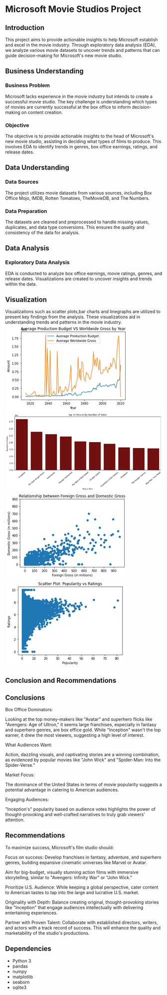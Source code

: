 # Microsoft Movie Studios Project

## Introduction
This project aims to provide actionable insights to help Microsoft establish and excel in the movie industry. Through exploratory data analysis (EDA), we analyze various movie datasets to uncover trends and patterns that can guide decision-making for Microsoft's new movie studio.

## Business Understanding
### Business Problem
Microsoft lacks experience in the movie industry but intends to create a successful movie studio. The key challenge is understanding which types of movies are currently successful at the box office to inform decision-making on content creation.

### Objective
The objective is to provide actionable insights to the head of Microsoft's new movie studio, assisting in deciding what types of films to produce. This involves EDA to identify trends in genres, box office earnings, ratings, and release dates.

## Data Understanding
### Data Sources
The project utilizes movie datasets from various sources, including Box Office Mojo, IMDB, Rotten Tomatoes, TheMovieDB, and The Numbers.

### Data Preparation
The datasets are cleaned and preprocessed to handle missing values, duplicates, and data type conversions. This ensures the quality and consistency of the data for analysis.

## Data Analysis
### Exploratory Data Analysis
EDA is conducted to analyze box office earnings, movie ratings, genres, and release dates. Visualizations are created to uncover insights and trends within the data.

## Visualization
Visualizations such as scatter plots,bar charts and linegraphs are utilized to present key findings from the analysis. These visualizations aid in understanding trends and patterns in the movie industry.
![alt text](image-2.png)
![alt text](image-3.png)
![alt text](image-4.png)
![alt text](image-5.png)


## Conclusion and Recommendations
## Conclusions
Box Office Dominators:

Looking at the top money-makers like "Avatar" and superhero flicks like "Avengers: Age of Ultron," it seems large franchises, especially in fantasy and superhero genres, are box office gold. While "Inception" wasn't the top earner, it drew the most viewers, suggesting a high level of interest.

What Audiences Want:

Action, dazzling visuals, and captivating stories are a winning combination, as evidenced by popular movies like "John Wick" and "Spider-Man: Into the Spider-Verse."

Market Focus:

The dominance of the United States in terms of movie popularity suggests a potential advantage in catering to American audiences.

Engaging Audiences:

"Inception's" popularity based on audience votes highlights the power of thought-provoking and well-crafted narratives to truly grab viewers' attention.

## Recommendations

To maximize success, Microsoft's film studio should:

Focus on success: Develop franchises in fantasy, adventure, and superhero genres, building expansive cinematic universes like Marvel or Avatar. 

Aim for big-budget, visually stunning action films with immersive storytelling, similar to "Avengers: Infinity War" or "John Wick."

Prioritize U.S. Audience: While keeping a global perspective, cater content to American tastes to tap into the large and lucrative U.S. market.

Originality with Depth: Balance creating original, thought-provoking stories like "Inception" that engage audiences intellectually with delivering entertaining experiences.

Partner with Proven Talent: Collaborate with established directors, writers, and actors with a track record of success. This will enhance the quality and marketability of the studio's productions.

## Dependencies
- Python 3
- pandas
- numpy
- matplotlib
- seaborn
- sqlite3


